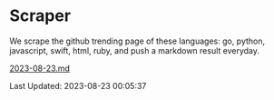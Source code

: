 # Scraper

We scrape the github trending page of these languages: go, python, javascript, swift, html, ruby, and push a markdown result everyday.

[2023-08-23.md](https://github.com/henson/Scraper/blob/master/2023-08-23.md)

Last Updated: 2023-08-23 00:05:37